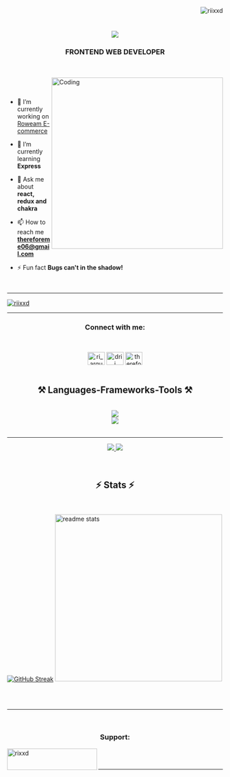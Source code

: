 <p align="right"> <img src="https://komarev.com/ghpvc/?username=riixxd&label=Profile%20views&color=F7DC6F&style=flat" alt="riixxd" /> </p>
<h1 align="center">
    <img src="https://readme-typing-svg.herokuapp.com/?font=Unbounded&size=35&center=true&vCenter=true&width=500&height=70&duration=4000&lines=Hi+There!+👋;+I'm+Rishita+Mukherjee!;" />
</h1>

<h3 align="center">FRONTEND WEB DEVELOPER</h3>
<br>
<br>


<img align="right" alt="Coding" width="400" src="https://media.tenor.com/rePDfDWO3XoAAAAd/hacking.gif">

<br>
<br>


- 🔭 I’m currently working on [Roweam E-commerce](https://github.com/RiiXXD/Rowean_Store)

- 🌱 I’m currently learning **Express**

- 💬 Ask me about **react, redux and chakra**

- 📫 How to reach me **thereforeme06@gmail.com**

- ⚡ Fun fact **Bugs can't in the shadow!**
<br/>
<hr/>
<p align="left"> 
 <a href="https://github.com/ryo-ma/github-profile-trophy"><img src="https://github-profile-trophy.vercel.app/?username=riixxd" alt="riixxd" /></a>
</p>



<hr/>
<h3 align="center">Connect with me:</h3>
<br>
<p align="left">
  <div align="center">
<a href="https://instagram.com/ri_argumented" target="blank"><img align="center" src="https://raw.githubusercontent.com/rahuldkjain/github-profile-readme-generator/master/src/images/icons/Social/instagram.svg" alt="ri_argumented" height="30" width="40" /></a>
<a href="https://dribbble.com/drii" target="blank"><img align="center" src="https://raw.githubusercontent.com/rahuldkjain/github-profile-readme-generator/master/src/images/icons/Social/dribbble.svg" alt="drii" height="30" width="40" /></a>
<a href="https://www.leetcode.com/thereforeme06" target="blank"><img align="center" src="https://raw.githubusercontent.com/rahuldkjain/github-profile-readme-generator/master/src/images/icons/Social/leet-code.svg" alt="thereforeme06" height="30" width="40" /></a>

  </div>
  <br>
  
<h2 align="center">⚒️ Languages-Frameworks-Tools ⚒️</h2>
<br/>
<div align="center">
    <img src="https://skillicons.dev/icons?i=react,redux,bootstrap,html,css,vscode,github,figma,tailwind,git" />
  <br>
    <img src="https://skillicons.dev/icons?i=nodejs,javascript,typescript,express,firebase,java" /><br>
</div>

<br/>
<hr/>
<div align="center"> 
  <a href="mailto:thereforeme06@gmail.com">
    <img src="https://img.shields.io/badge/Gmail-333333?style=for-the-badge&logo=gmail&logoColor=red" />
  </a>
  <a href="www.linkedin.com/in/rishita-mukherjee-quest-podent" target="_blank">
    <img src="https://img.shields.io/badge/LinkedIn-0077B5?style=for-the-badge&logo=linkedin&logoColor=white" target="_blank" />
  </a>

</div>
<br>
<br>

<h2 align="center">⚡ Stats ⚡</h2>
<br>

[![GitHub Streak](https://streak-stats.demolab.com/?user=RiixxD)](https://git.io/streak-stats)
<img width=390 src="https://github-readme-stats-salesp07.vercel.app/api?username=RiiXXD&count_private=true&show_icons=true&theme=react&rank_icon=github&border_radius=10" alt="readme stats" />

<br/><br/>

<hr/>

<br/>

<h3 align="center">Support:</h3>
<p><a href="https://www.buymeacoffee.com/rixxd"> <img align="left" src="https://cdn.buymeacoffee.com/buttons/v2/default-yellow.png" height="50" width="210" alt="rixxd" /></a></p><br><br>

<hr/>
